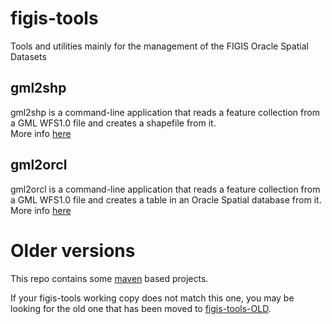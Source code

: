 figis-tools
===========

Tools and utilities mainly for the management of the FIGIS Oracle Spatial Datasets


gml2shp
-------
gml2shp is a command-line application that reads a feature collection from a GML WFS1.0 file and creates a shapefile from it.  
More info [here](https://github.com/geosolutions-it/figis-tools/wiki/gml2shp)

gml2orcl
-------
gml2orcl is a command-line application that reads a feature collection from a GML WFS1.0 file and creates a table in an Oracle Spatial database from it.  
More info [here](https://github.com/geosolutions-it/figis-tools/wiki/gml2orcl)


Older versions
==============
This repo contains some [maven](http://maven.apache.org) based projects.  


If your figis-tools working copy does not match this one, you may be looking for the old one
that has been moved to [figis-tools-OLD](https://github.com/geosolutions-it/figis-tools-OLD).
